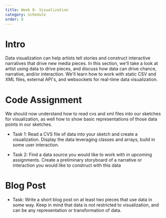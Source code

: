 ```yaml
---
title: Week 8- Visualization
category: Schedule
order: 8
---
```


# Intro
Data visualization can help artists tell stories and construct interactive narratives that drive new media pieces. In this section, we'll take a look at artist using data to drive pieces, and discuss how data can drive chance, narrative, and/or interaction. We'll learn how to work with static CSV and XML files, external API's, and websockets for real-time data visualization.

# Code Assignment
We should now understand how to read cvs and xml files into our sketches for visualization, as well how to show basic representations of those data points in our sketches.

* Task 1: Read a CVS file of data into your sketch and create a visualization. Display the data leveraging classes and arrays, build in some user interaction.

* Task 2: Find a data source you would like to work with in upcoming assignments. Create a preliminary storyboard of a narrative or interaction you would like to construct with this data

# Blog Post

* Task: Write a short blog post on at least two pieces that use data in some way. Keep in mind that data is not restricted to visualization, and can be any representation or transformation of data.